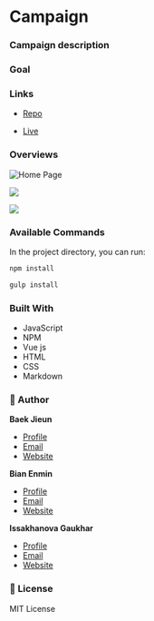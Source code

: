 # Campaign

### Campaign description

### Goal

### Links

- [Repo](https://github.com/jieunn01/Baek_Bian_Issakhanova_FIP.git "<project-name> Repo")

- [Live](<Homepage url> "Live View")

### Overviews

![Home Page](/screenshots/1.png "Home Page")

![](/screenshots/2.png)

![](/screenshots/3.png)

### Available Commands

In the project directory, you can run:

```bash
npm install 
```
```bash
gulp install 
```

### Built With

- JavaScript
- NPM
- Vue js
- HTML
- CSS
- Markdown

### 🙋 Author

**Baek Jieun**

- [Profile](https://github.com/jieunn01 "Baek Jieun")
- [Email](jbaekwork@google.com "Hello!")
- [Website](https:// "Welcome")

**Bian Enmin**

- [Profile](https://github.com/ " ")
- [Email](email_address@google.com "Hi!")
- [Website](https:// "Welcome")

**Issakhanova Gaukhar**

- [Profile](https://github.com/ " ")
- [Email](email_address@google.com "Hi!")
- [Website](https:// "Welcome")

### 📝 License

MIT License